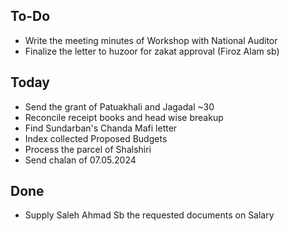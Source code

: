 ## To-Do
- Write the meeting minutes of Workshop with National Auditor  
- Finalize the letter to huzoor for zakat approval (Firoz Alam sb)  

## Today
- Send the grant of Patuakhali and Jagadal ~30  
- Reconcile receipt books and head wise breakup  
- Find Sundarban's Chanda Mafi letter  
- Index collected Proposed Budgets  
- Process the parcel of Shalshiri  
- Send chalan of 07.05.2024  

## Done
- Supply Saleh Ahmad Sb the requested documents on Salary  
